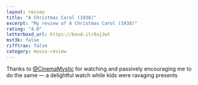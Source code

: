 ```yaml
---
layout: review
title: "A Christmas Carol (1938)"
excerpt: "My review of A Christmas Carol (1938)"
rating: "4.0"
letterboxd_url: https://boxd.it/8ajJwt
mst3k: false
rifftrax: false
category: movie-review
---
```


Thanks to <a href="https://boxd.it/MltZ" title="@CinemaMystic" target="_blank" rel="noopener">@CinemaMystic</a> for watching and passively encouraging me to do the same — a delightful watch while kids were ravaging presents
